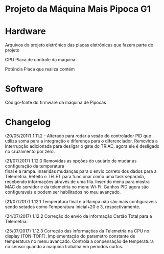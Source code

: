 # Projeto da Máquina Mais Pipoca G1

# Hardware
Arquivos do projeto eletrônico das placas eletrônicas
que fazem parte do projeto

CPU
Placa de controle da máquina

Potência
Placa que realiza contém 

# Software
Código-fonte do firmware da máquina de Pipocas

# Changelog
(20/05/2017) 1.11.2 - Alterado para rodar a vesão do controlador PID que utiliza
soma para a integração e diferença para o diferenciador. Removida a interrupção 
adicionada para desligar o gate do TRIAC, agora ele é desligado no cruzamento 
por zero.

(21/07/2017) 1.12.0 Removidas as opções do usuário de mudar as configuração da temperatura                                             
final e a rampa. Inseridas mudanças para o envio correto dos dados para a Telemetria. 
Refeito o TELET para funcionar como uma task separada, recebendo informações através 
de uma fila. Inserido menu para mostra MAC do servidor e da telemetria no menu Wi-Fi. 
Ganhos PID agora são configuraveis e podem ser habilitados no meu avançado. 

(21/07/2017) 1.12.1 Temperatura final e a Rampa não são mais configuraveis sendo setados como 
Temperatura Inicial+20 e 3, respectivamente.

(24/07/2017) 1.12.2 Correção do envio da informação Cartão Total para a Telemetria.

(25/07/2017) 1.12.3 Correção das informações da Telemetria na CPU no display (TON-TOFF). 
Implementação do parametro constante de temperatura no menu avançado. Controla a conpensação 
de temperatura no sensor quando a maquina trabalha em periodos curtos.

